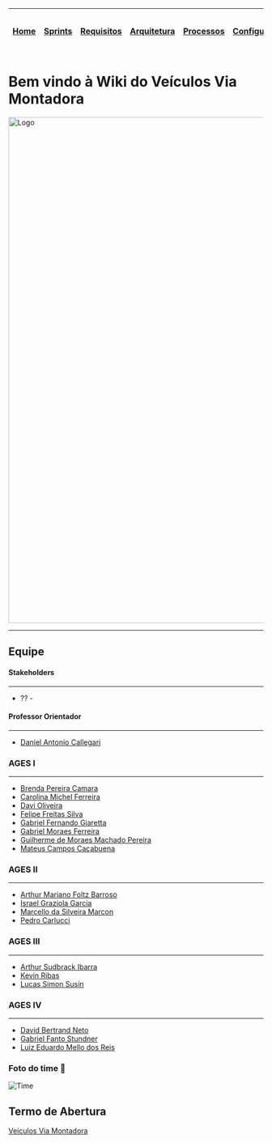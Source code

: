 |[Home](home)|[Sprints](sprints)|[Requisitos](requisitos)|[Arquitetura](arquitetura)|[Processos](processos)|[Configuração](configuracao)|[Mockups](mockups)|[Banco de Dados](banco_dados)|[Instalação](instalacao)|[Gerência de Projeto](Gerenciamento do Projeto)|[Horários Disponiveis](horarios)|
|---|---|---|---|---|---|---|---|---|---|---|

# Bem vindo à Wiki do Veículos Via Montadora

<img src="" alt="Logo" width="1000">

------------------------------------------



## Equipe

#### Stakeholders
------------------------------------------
 * ?? - *<??>*

#### Professor Orientador
------------------------------------------
 * <td><a href="https://tools.ages.pucrs.br/daniel.callegari">Daniel Antonio Callegari</a></td>

### AGES I
------------------------------------------
 * <td><a href="https://tools.ages.pucrs.br/brenda.camara">Brenda Pereira Camara</a></td>
 * <td><a href="https://tools.ages.pucrs.br/carol.ferreira">Carolina Michel Ferreira</a></td>
 * <td><a href="https://tools.ages.pucrs.br/davi.oliveira">Davi Oliveira</a></td>
 * <td><a href="https://tools.ages.pucrs.br/felipe.silva">Felipe Freitas Silva</a></td>
 * <td><a href="https://tools.ages.pucrs.br/gabriel.giaretta">Gabriel Fernando Giaretta</a></td>
 * <td><a href="https://tools.ages.pucrs.br/gabriel.ferreira">Gabriel Moraes Ferreira</a></td>
 * <td><a href="https://tools.ages.pucrs.br/guilherme.pereira">Guilherme de Moraes Machado Pereira</a></td>
 * <td><a href="https://tools.ages.pucrs.br/mateus.campos">Mateus Campos Caçabuena</a></td>

### AGES II
------------------------------------------
 * <td><a href="https://tools.ages.pucrs.br/arthur.barroso">Arthur Mariano Foltz Barroso</a></td>
 * <td><a href="https://tools.ages.pucrs.br/israel.garcia">Israel Graziola Garcia</a></td>
 * <td><a href="https://tools.ages.pucrs.br/marcello.marcon">Marcello da Silveira Marcon</a></td>
 * <td><a href="https://tools.ages.pucrs.br/pedro.carlucci">Pedro Carlucci</a></td>

### AGES III
------------------------------------------
 * <td><a href="https://tools.ages.pucrs.br/arthur.ibarra">Arthur Sudbrack Ibarra</a></td>
 * <td><a href="https://tools.ages.pucrs.br/kevin.ribas">Kevin Ribas</a></td>
 * <td><a href="https://tools.ages.pucrs.br/lucas.susin">Lucas Simon Susin</a></td>

### AGES IV
------------------------------------------
 * <td><a href="https://tools.ages.pucrs.br/david.neto">David Bertrand Neto</a></td>
 * <td><a href="https://tools.ages.pucrs.br/gabriel.stundner">Gabriel Fanto Stundner</a></td>
 * <td><a href="https://tools.ages.pucrs.br/luiz.reis">Luiz Eduardo Mello dos Reis</a></td>


### Foto do time :100: 
![Time](resources/images/???)

## Termo de Abertura
<td><a href="??">Veículos Via Montadora</a></td>
